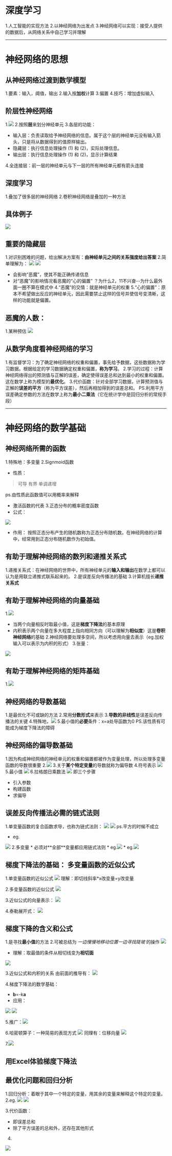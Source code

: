 # 深度学习
1.人工智能的实现方法
2.以神经网络为出发点
3.神经网络可以实现：接受人提供的数据后，从网络关系中自己学习并理解
***
# 神经网络的思想
## 从神经网络过渡到数学模型
1.要素：输入，阈值，输出
2.输入按**加权**计算
3.偏置
4.技巧：增加虚拟输入

## 阶层性神经网络
1.<img src="/markdown/picture/阶层级神经网络.png">
2.按照**层**来划分神经单元
3.各层的功能：
* 输入层：负责读取给予神经网络的信息。属于这个层的神经单元没有输入箭头，只是将从数据得到的值原样输出。
* 隐藏层：执行信息处理操作 (1) 和 (2)，实际处理信息。
* 输出层：执行信息处理操作 (1) 和 (2)，显示计算结果

4.全连接层：前一层的神经单元与下一层的所有神经单元都有箭头连接

## 深度学习
1.叠加了很多层的神经网络
2.卷积神经网络是叠加的一种方法

## 具体例子
<img src="/markdown/picture/1.4例题.png">

## 重要的隐藏层
1.对识别困难的问题，给出解决方案有：**由神经单元之间的关系强度给出答案**
2.简单理解为：
<img src="/markdown/picture/1.5-1.png">
<img src='/markdown/picture/1.5-2.png'>
* 会影响“恶魔”，使其不能正确传递信息
* 对“恶魔”的影响情况看恶魔的“心的偏置”
？为什么2，11不兴奋--为什么最外面一圈不算在模式中
4.“恶魔”的交情：就是神经单元的权重
5.“心的偏置”：原本不希望做出反应的神经单元，因此需要禁止这样的信号并使信号变清晰，这样的功能就是偏置。

## 恶魔的人数：
1.某种预估
<img src="/markdown/picture/1.6-1.png">

## 从数学角度看神经网络的学习
1.有监督学习：为了确定神经网络的权重和偏置，事先给予数据，这些数据称为学习数据。根据给定的学习数据确定权重和偏置，**称为学习**。
2.学习的过程：计算神经网络得出的预测值与正解的误差，确定使得误差总和达到最小的权重和偏置。这在数学上称为模型的**最优化**。
3.代价函数：针对全部学习数据，计算预测值与正解的**误差的平方**（称为平方误差），然后再相加得到的误差总和。
PS.利用平方误差确定参数的方法在数学上称为**最小二乘法**（它在统计学中是回归分析的常规手段）
***
# 神经网络的数学基础
## 神经网络所需的函数
1.特殊地：多变量
2.Signmoid函数
* 性质：
>可导
有界
单调递增

ps.由性质此函数值可以用概率来解释
* 激活函数的代表
3.正态分布的概率密度函数
* 公式：
<img src="/markdown/picture/2.1-1.png">

* 作用：
按照正态分布产生的随机数称为正态分布随机数。在神经网络的计算中，经常用到正态分布随机数作为初始值。

## 有助于理解神经网络的数列和递推关系式
1.递推关系式：在神经网络的世界中，所有神经单元的**输入和输出**在数学上都可以认为是用联立递推式联系起来的。
2.是误差反向传播法的基础
3.计算机擅长**递推关系式**

## 有助于理解神经网络的向量基础
1.<img src="/markdown/picture/2.4-1.png">
* 当两个向量相反时取最小值，这是**梯度下降法**的基本原理
* 内积表示两个向量在多大程度上指向相同方向（可以理解为**相似度**）这是**卷积神经网络**的基础
2.神经网络要处理多空间，所以考虑用向量去表示（eg.加权输入可以表示为内积的形式）
3.张量：
<img src="/markdown/picture/2.4-2.png">

## 有助于理解神经网络的矩阵基础
1.<img src="/markdown/picture/2.5-1.png">

## 神经网络的导数基础
1.是最优化不可或缺的方法
2.常用**分数形式**来表示
3.**导数的非线性**是误差反向传播法的关键
4.特殊地，<img src="/markdown/picture/2.6-1.png">
5.最小值的**必要**条件：x=a处导函数为0
PS.该性质有可能成为梯度下降法的障碍

## 神经网络的偏导数基础
1.因为构成神经网络的神经单元的权重和偏置都被作为变量处理，所以处理多变量函数的导数很重要
2.<img src="/markdown/picture/2.7-1.png">
3.关于**某个特定变量**的导数就称为偏导数
4.符号表示
<img src="/markdown/picture/2.7-2.png">
5.最小值
<img src="/markdown/picture/2.7-3.png">
6.拉格朗日乘数法
<img src="/markdown/picture/2.7-4.png">
即三个步骤
* 引入参数
* 构建函数
* 求偏导

## 误差反向传播法必需的链式法则
1.单变量函数的复合函数求导，也称为链式法则：
<img src="/markdown/picture/2.8-1.png">
<img src="/markdown/picture/2.8-2.png">
ps.平方的时候不成立
* eg.
<img src="/markdown/picture/2.8-3.png">
2.多变量
* 必须对**全部**变量都应用链式法则
* eg.<img src="/markdown/picture/2.8-4.png">
* eg.<img src="/markdown/picture/2.8-5.png">

## 梯度下降法的基础： 多变量函数的近似公式
1.单变量函数的近似公式
<img src="/markdown/picture/2.9-1.png">
理解：即切线斜率*x改变量=y改变量

2.多变量函数的近似公式
<img src="/markdown/picture/2.9-2.png">

3.近似公式的向量表示：
<img src="/markdown/picture/2.9-3.png">

4.泰勒展开式：
<img src="/markdown/picture/2.9-4.png">

## 梯度下降的含义和公式
1.是寻找**最小值**的方法
2.可被总结为 *一边慢慢地移动位置一边寻找陡坡* 的操作
<img src="/markdown/picture/2.10-1.png">
* 理解：取最值的条件从相切线变为**相切面**
<img src="/markdown/picture/2.10-2.png">

3.近似公式和内积的关系
由前面的推导有：
<img src="/markdown/picture/2.10-3.png">

4.梯度下降法的数学基础：
* **b**=-k**a**
* 应用：
<img src="/markdown/picture/2.10-4.png">
<img src="/markdown/picture/2.10-5.png">

5.推广：<img src='/markdown/picture/2.10-6.png'>

6.哈密顿算子：一种简易的表现方式
<img src='/markdown/picture/2.10-7.png'>
同理有：位移向量
<img src='/markdown/picture/2.10-8.png'>

7.<img src='/markdown/picture/2.10-9.png'>

## 用Excel体验梯度下降法
## 最优化问题和回归分析
1.回归分析：着眼于其中一个特定的变量，用其余的变量来解释这个特定的变量。
2.eg.
<img src="/markdown/picture/2.12-1.png">
<img src='/markdown/picture/2.12-2.png'>

3.代价函数：
* 即误差总和
* 除了平方误差的总和外，还存在其他形式

4.
<img src="/markdown/picture/2.12-3.png">
